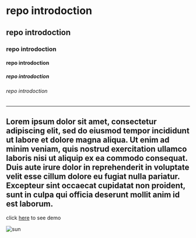 # repo introdoction
## repo introdoction
### repo introdoction
#### repo introdoction
##### repo introdoction
###### repo introdoction
---
Lorem ipsum dolor sit amet, consectetur adipiscing elit, sed do eiusmod tempor incididunt ut labore et dolore magna aliqua. Ut enim ad minim veniam, quis nostrud exercitation ullamco laboris nisi ut aliquip ex ea commodo consequat. Duis aute irure dolor in reprehenderit in voluptate velit esse cillum dolore eu fugiat nulla pariatur. Excepteur sint occaecat cupidatat non proident, sunt in culpa qui officia deserunt mollit anim id est laborum.
---
 click [here](https://mona-r777.github.io/profile-card/) to see demo

 ![sun](https://fastly.picsum.photos/id/25/5000/3333.jpg?hmac=yCz9LeSs-i72Ru0YvvpsoECnCTxZjzGde805gWrAHkM)